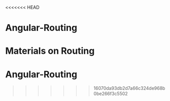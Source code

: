 <<<<<<< HEAD
# Angular-Routing
Materials on Routing
=======
# Angular-Routing
>>>>>>> 16070da93db2d7a66c324de968b0be266f3c5502
